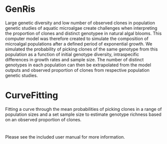 # GenRis
Large genetic diversity and low number of observed clones in population genetic studies of aquatic microalgae create challenges when interpreting the proportion of clones and distinct genotypee in natural algal blooms. This computer model was therefore created to simulate the composition of microalgal populations after a defined period of exponential growth. We simulated the probability of picking clones of the same genotype from this population as a function of initial genotype diversity, intraspecific differences in growth rates and sample size. The number of distinct genotypes in each population can then be extrapolated from the model outputs and observed proportion of clones from respective population genetic studies.



# CurveFitting
Fitting a curve through the mean probabilities of picking clones in a range of population sizes and a set sample size to estimate genotype richness based on an observed proportion of clones.

#

Please see the included user manual for more information.
